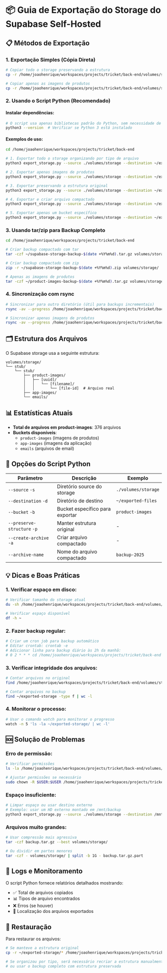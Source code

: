 # 📦 Guia de Exportação do Storage do Supabase Self-Hosted

## 📋 Métodos de Exportação

### 1. **Exportação Simples (Cópia Direta)**

```bash
# Copiar todo o storage preservando a estrutura
cp -r /home/joaohenrique/workspaces/projects/tricket/back-end/volumes/storage ~/backup-storage-$(date +%Y%m%d)

# Copiar apenas as imagens de produtos
cp -r /home/joaohenrique/workspaces/projects/tricket/back-end/volumes/storage/stub/stub/product-images ~/backup-product-images-$(date +%Y%m%d)
```

### 2. **Usando o Script Python (Recomendado)**

#### **Instalar dependências:**
```bash
# O script usa apenas bibliotecas padrão do Python, sem necessidade de instalação
python3 --version  # Verificar se Python 3 está instalado
```

#### **Exemplos de uso:**

```bash
cd /home/joaohenrique/workspaces/projects/tricket/back-end

# 1. Exportar todo o storage organizando por tipo de arquivo
python3 export_storage.py --source ./volumes/storage --destination ~/exported-storage

# 2. Exportar apenas imagens de produtos
python3 export_storage.py --source ./volumes/storage --destination ~/exported-product-images --bucket product-images

# 3. Exportar preservando a estrutura original
python3 export_storage.py --source ./volumes/storage --destination ~/exported-storage-original --preserve-structure

# 4. Exportar e criar arquivo compactado
python3 export_storage.py --source ./volumes/storage --destination ~/exported-storage --create-archive --archive-name backup-$(date +%Y%m%d)

# 5. Exportar apenas um bucket específico
python3 export_storage.py --source ./volumes/storage --destination ~/exported-app-images --bucket app-images
```

### 3. **Usando tar/zip para Backup Completo**

```bash
cd /home/joaohenrique/workspaces/projects/tricket/back-end

# Criar backup compactado com tar
tar -czf ~/supabase-storage-backup-$(date +%Y%m%d).tar.gz volumes/storage/

# Criar backup compactado com zip
zip -r ~/supabase-storage-backup-$(date +%Y%m%d).zip volumes/storage/

# Apenas as imagens de produtos
tar -czf ~/product-images-backup-$(date +%Y%m%d).tar.gz volumes/storage/stub/stub/product-images/
```

### 4. **Sincronização com rsync**

```bash
# Sincronizar para outro diretório (útil para backups incrementais)
rsync -av --progress /home/joaohenrique/workspaces/projects/tricket/back-end/volumes/storage/ ~/backup-storage/

# Sincronizar apenas imagens de produtos
rsync -av --progress /home/joaohenrique/workspaces/projects/tricket/back-end/volumes/storage/stub/stub/product-images/ ~/backup-product-images/
```

## 🗂️ Estrutura dos Arquivos

O Supabase storage usa a seguinte estrutura:
```
volumes/storage/
└── stub/
    └── stub/
        ├── product-images/
        │   ├── [uuid]/
        │   │   └── [filename]/
        │   │       └── [file-id]  # Arquivo real
        ├── app-images/
        └── emails/
```

## 📊 Estatísticas Atuais

- **Total de arquivos em product-images**: 376 arquivos
- **Buckets disponíveis**: 
  - `product-images` (imagens de produtos)
  - `app-images` (imagens da aplicação)
  - `emails` (arquivos de email)

## 🔧 Opções do Script Python

| Parâmetro | Descrição | Exemplo |
|-----------|-----------|---------|
| `--source` `-s` | Diretório source do storage | `./volumes/storage` |
| `--destination` `-d` | Diretório de destino | `~/exported-files` |
| `--bucket` `-b` | Bucket específico para exportar | `product-images` |
| `--preserve-structure` `-p` | Manter estrutura original | - |
| `--create-archive` `-a` | Criar arquivo compactado | - |
| `--archive-name` | Nome do arquivo compactado | `backup-2025` |

## 💡 Dicas e Boas Práticas

### **1. Verificar espaço em disco:**
```bash
# Verificar tamanho do storage atual
du -sh /home/joaohenrique/workspaces/projects/tricket/back-end/volumes/storage

# Verificar espaço disponível
df -h ~
```

### **2. Fazer backup regular:**
```bash
# Criar um cron job para backup automático
# Editar crontab: crontab -e
# Adicionar linha para backup diário às 2h da manhã:
# 0 2 * * * cd /home/joaohenrique/workspaces/projects/tricket/back-end && tar -czf ~/backups/storage-$(date +\%Y\%m\%d).tar.gz volumes/storage/
```

### **3. Verificar integridade dos arquivos:**
```bash
# Contar arquivos no original
find /home/joaohenrique/workspaces/projects/tricket/back-end/volumes/storage -type f | wc -l

# Contar arquivos no backup
find ~/exported-storage -type f | wc -l
```

### **4. Monitorar o processo:**
```bash
# Usar o comando watch para monitorar o progresso
watch -n 5 'ls -la ~/exported-storage/ | wc -l'
```

## 🆘 Solução de Problemas

### **Erro de permissão:**
```bash
# Verificar permissões
ls -la /home/joaohenrique/workspaces/projects/tricket/back-end/volumes/storage

# Ajustar permissões se necessário
sudo chown -R $USER:$USER /home/joaohenrique/workspaces/projects/tricket/back-end/volumes/storage
```

### **Espaço insuficiente:**
```bash
# Limpar espaço ou usar destino externo
# Exemplo: usar um HD externo montado em /mnt/backup
python3 export_storage.py --source ./volumes/storage --destination /mnt/backup/supabase-export
```

### **Arquivos muito grandes:**
```bash
# Usar compressão mais agressiva
tar -czf backup.tar.gz --best volumes/storage/

# Ou dividir em partes menores
tar -czf - volumes/storage/ | split -b 1G - backup.tar.gz.part
```

## 📝 Logs e Monitoramento

O script Python fornece relatórios detalhados mostrando:
- ✅ Total de arquivos copiados
- 📊 Tipos de arquivo encontrados
- ❌ Erros (se houver)
- 📁 Localização dos arquivos exportados

## 🔄 Restauração

Para restaurar os arquivos:

```bash
# Se manteve a estrutura original
cp -r ~/exported-storage/* /home/joaohenrique/workspaces/projects/tricket/back-end/volumes/storage/

# Se organizou por tipo, será necessário recriar a estrutura manualmente
# ou usar o backup completo com estrutura preservada
```
